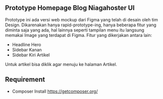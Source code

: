 ## Prototype Homepage Blog Niagahoster UI

Prototype ini ada versi web mockup dari Figma yang telah di desain oleh tim Design. 
Dikarenakan hanya rapid-prototype-ing, hanya beberapa fitur yang diminta saja yang ada, hal lainnya seperti tampilan menu itu langsung memakai Image yang terdapat di Figma.
Fitur yang dikerjakan antara lain:
- Headline Hero
- Sidebar Kanan
- Sidebar Kiri Artikel

Untuk artikel bisa diklik agar menuju ke halaman Artikel.


## Requirement

- Composer Install https://getcomposer.org/



